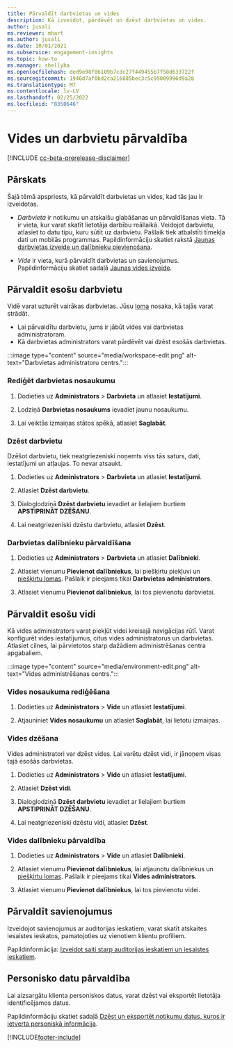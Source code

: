 ```yaml
---
title: Pārvaldīt darbvietas un vides
description: Kā izveidot, pārdēvēt un dzēst darbvietas un vides.
author: jusali
ms.reviewer: mhart
ms.author: jusali
ms.date: 10/01/2021
ms.subservice: engagement-insights
ms.topic: how-to
ms.manager: shellyha
ms.openlocfilehash: ded9e98f06109b7cdc27f449455b7f58d633722f
ms.sourcegitcommit: 1946d7af0bd2ca216885bec3c5c95009996d9a28
ms.translationtype: MT
ms.contentlocale: lv-LV
ms.lasthandoff: 02/25/2022
ms.locfileid: "8350646"
---
```

# <a name="manage-environments-and-workspaces"></a>Vides un darbvietu pārvaldība

[!INCLUDE [cc-beta-prerelease-disclaimer](includes/cc-beta-prerelease-disclaimer.md)]

## <a name="overview"></a>Pārskats

Šajā tēmā apspriests, kā pārvaldīt darbvietas un vides, kad tās jau ir izveidotas. 

- *Darbvieta* ir notikumu un atskaišu glabāšanas un pārvaldīšanas vieta. Tā ir vieta, kur varat skatīt lietotāja darbību reāllaikā. Veidojot darbvietu, atlasiet to datu tipu, kuru sūtīt uz darbvietu. Pašlaik tiek atbalstīti tīmekļa dati un mobilās programmas. Papildinformāciju skatiet rakstā [Jaunas darbvietas izveide un dalībnieku pievienošana](create-workspace.md).

- *Vide* ir vieta, kurā pārvaldīt darbvietas un savienojumus. Papildinformāciju skatiet sadaļā [Jaunas vides izveide](create-new-environment.md).

## <a name="manage-an-existing-workspace"></a>Pārvaldīt esošu darbvietu

Vidē varat uzturēt vairākas darbvietas. Jūsu [loma](user-roles.md) nosaka, kā tajās varat strādāt. 

 - Lai pārvaldītu darbvietu, jums ir jābūt vides vai darbvietas administratoram.
 - Kā darbvietas administrators varat pārdēvēt vai dzēst esošās darbvietas. 

:::image type="content" source="media/workspace-edit.png" alt-text="Darbvietas administratoru centrs.":::

### <a name="edit-a-workspace-name"></a>Rediģēt darbvietas nosaukumu

1. Dodieties uz **Administrators** > **Darbvieta** un atlasiet **Iestatījumi**.

1. Lodziņā **Darbvietas nosaukums** ievadiet jaunu nosaukumu.

1. Lai veiktās izmaiņas stātos spēkā, atlasiet **Saglabāt**.

### <a name="delete-a-workspace"></a>Dzēst darbvietu

Dzēšot darbvietu, tiek neatgriezeniski noņemts viss tās saturs, dati, iestatījumi un atļaujas. To nevar atsaukt.

1. Dodieties uz **Administrators** > **Darbvieta** un atlasiet **Iestatījumi**.

1. Atlasiet **Dzēst darbvietu**. 

1. Dialoglodziņā **Dzēst darbvietu** ievadiet ar lielajiem burtiem **APSTIPRINĀT DZĒŠANU**. 

1. Lai neatgriezeniski dzēstu darbvietu, atlasiet **Dzēst**.

### <a name="manage-workspace-members"></a>Darbvietas dalībnieku pārvaldīšana

1. Dodieties uz **Administrators** > **Darbvieta** un atlasiet **Dalībnieki**.

1. Atlasiet vienumu **Pievienot dalībniekus**, lai piešķirtu piekļuvi un [piešķirtu lomas](user-roles.md). Pašlaik ir pieejams tikai **Darbvietas administrators**.

1. Atlasiet vienumu **Pievienot dalībniekus**, lai tos pievienotu darbvietai.

## <a name="manage-an-existing-environment"></a>Pārvaldīt esošu vidi

Kā vides administrators varat piekļūt videi kreisajā navigācijas rūtī. Varat konfigurēt vides iestatījumus, citus vides administratorus un darbvietas. Atlasiet cilnes, lai pārvietotos starp dažādiem administrēšanas centra apgabaliem.

:::image type="content" source="media/environment-edit.png" alt-text="Vides administrēšanas centrs.":::

### <a name="edit-an-environment-name"></a>Vides nosaukuma rediģēšana

1. Dodieties uz **Administrators** > **Vide** un atlasiet **Iestatījumi**.

1. Atjauniniet **Vides nosaukumu** un atlasiet **Saglabāt**, lai lietotu izmaiņas.

### <a name="delete-an-environment"></a>Vides dzēšana

Vides administratori var dzēst vides. Lai varētu dzēst vidi, ir jānoņem visas tajā esošās darbvietas.

1. Dodieties uz **Administrators** > **Vide** un atlasiet **Iestatījumi**.

1. Atlasiet **Dzēst vidi**. 

1. Dialoglodziņā **Dzēst darbvietu** ievadiet ar lielajiem burtiem **APSTIPRINĀT DZĒŠANU**. 

1. Lai neatgriezeniski dzēstu vidi, atlasiet **Dzēst**.

### <a name="manage-environment-members"></a>Vides dalībnieku pārvaldība

1. Dodieties uz **Administrators** > **Vide** un atlasiet **Dalībnieki**.

1. Atlasiet vienumu **Pievienot dalībniekus**, lai atjaunotu dalībniekus un [piešķirtu lomas](user-roles.md). Pašlaik ir pieejams tikai **Vides administrators**.

1. Atlasiet vienumu **Pievienot dalībniekus**, lai tos pievienotu videi.

## <a name="manage-connections"></a>Pārvaldīt savienojumus

Izveidojot savienojumus ar auditorijas ieskatiem, varat skatīt atskaites iesaistes ieskatos, pamatojoties uz vienotiem klientu profiliem. 

Papildinformācija: [Izveidot saiti starp auditorijas ieskatiem un iesaistes ieskatiem](integrate-audience-insights-engagement-insights.md).

## <a name="manage-personal-data"></a>Personisko datu pārvaldība

Lai aizsargātu klienta personiskos datus, varat dzēst vai eksportēt lietotāja identificējamos datus.

Papildinformāciju skatiet sadaļā [Dzēst un eksportēt notikumu datus, kuros ir ietverta personiskā informācija](../dsr-rights-requests.md).

[!INCLUDE[footer-include](../includes/footer-banner.md)]
